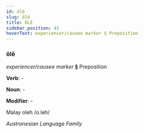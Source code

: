 ```yaml
---
id: ölë
slug: ölë
title: ÖLË
sidebar_position: 41
hoverText: experiencer/causee marker § Preposition
---
```


### ölë

*experiencer/causee marker* **§** Preposition

**Verb**: -

**Noun**: -

**Modifier**: -

Malay oleh /o.leh/

*Austronesian Language Family*